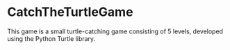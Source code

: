# CatchTheTurtleGame
This game is a small turtle-catching game consisting of 5 levels, developed using the Python Turtle library.
